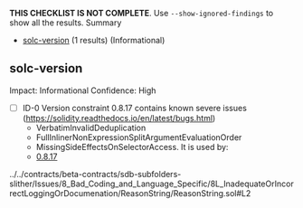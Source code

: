 **THIS CHECKLIST IS NOT COMPLETE**. Use `--show-ignored-findings` to show all the results.
Summary
 - [solc-version](#solc-version) (1 results) (Informational)
## solc-version
Impact: Informational
Confidence: High
 - [ ] ID-0
Version constraint 0.8.17 contains known severe issues (https://solidity.readthedocs.io/en/latest/bugs.html)
	- VerbatimInvalidDeduplication
	- FullInlinerNonExpressionSplitArgumentEvaluationOrder
	- MissingSideEffectsOnSelectorAccess.
It is used by:
	- [0.8.17](../../contracts/beta-contracts/sdb-subfolders-slither/Issues/8_Bad_Coding_and_Language_Specific/8L_InadequateOrIncorrectLoggingOrDocumenation/ReasonString/ReasonString.sol#L2)

../../contracts/beta-contracts/sdb-subfolders-slither/Issues/8_Bad_Coding_and_Language_Specific/8L_InadequateOrIncorrectLoggingOrDocumenation/ReasonString/ReasonString.sol#L2



